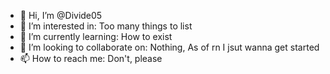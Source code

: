 - 👋 Hi, I’m @Divide05
- 👀 I’m interested in: Too many things to list
- 🌱 I’m currently learning: How to exist
- 💞️ I’m looking to collaborate on: Nothing, As of rn I jsut wanna get started
- 📫 How to reach me: Don't, please
